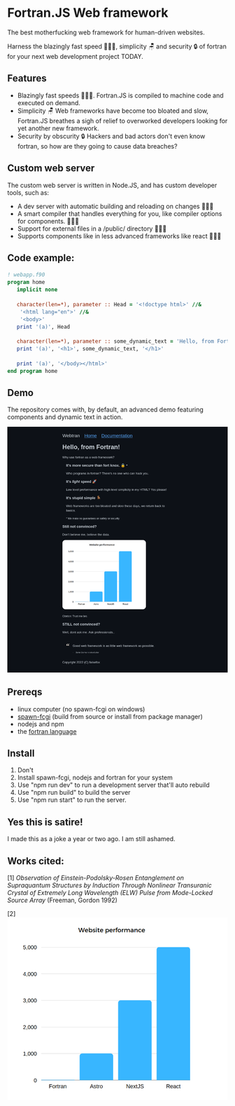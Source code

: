 # Fortran.JS Web framework
The best motherfucking web framework for human-driven websites. 

Harness the blazingly fast speed 🚀🚀🚀, simplicity 🪑 and security 🔒 of fortran for your next web development project TODAY.

## Features
- Blazingly fast speeds 🚀🚀🚀. Fortran.JS is compiled to machine code and executed on demand. 
- Simplicity 🪑 Web frameworks have become too bloated and slow, Fortran.JS breathes a sigh of relief to overworked developers looking for yet another new framework.
- Security by obscurity 🔒 Hackers and bad actors don't even know fortran, so how are they going to cause data breaches?

## Custom web server
The custom web server is written in Node.JS, and has custom developer tools, such as:
- A dev server with automatic building and reloading on changes 🚀🚀🚀
- A smart compiler that handles everything for you, like compiler options for components. 🚀🚀🚀
- Support for external files in a /public/ directory 🚀🚀🚀
- Supports components like in less advanced frameworks like react 🚀🚀🚀



## Code example:
```fortran
! webapp.f90
program home
   implicit none

   character(len=*), parameter :: Head = '<!doctype html>' //&
    '<html lang="en">' //&
    '<body>'
   print '(a)', Head

   character(len=*), parameter :: some_dynamic_text = 'Hello, from Fortran!'
   print '(a)', '<h1>', some_dynamic_text, '</h1>'

   print '(a)', '</body></html>'
end program home
```

## Demo 
The repository comes with, by default, an advanced demo featuring components and dynamic text in action.

![Alt text](image.png)

## Prereqs
- linux computer (no spawn-fcgi on windows)
- [spawn-fcgi](https://github.com/lighttpd/spawn-fcgi) (build from source or install from package manager)
- nodejs and npm
- the [fortran language](https://fortran-lang.org/learn/os_setup/install_gfortran/)

## Install
1. Don't
2. Install spawn-fcgi, nodejs and fortran for your system
3. Use "npm run dev" to run a development server that'll auto rebuild
4. Use "npm run build" to build the server
5. Use "npm run start" to run the server.

## Yes this is satire!
I made this as a joke a year or two ago. I am still ashamed.

## Works cited:
[1] *Observation of Einstein-Podolsky-Rosen Entanglement on Supraquantum Structures by Induction Through Nonlinear Transuranic Crystal of Extremely Long Wavelength (ELW) Pulse from Mode-Locked Source Array* (Freeman, Gordon 1992)

[2] ![Alt text](/public/proof.png)
